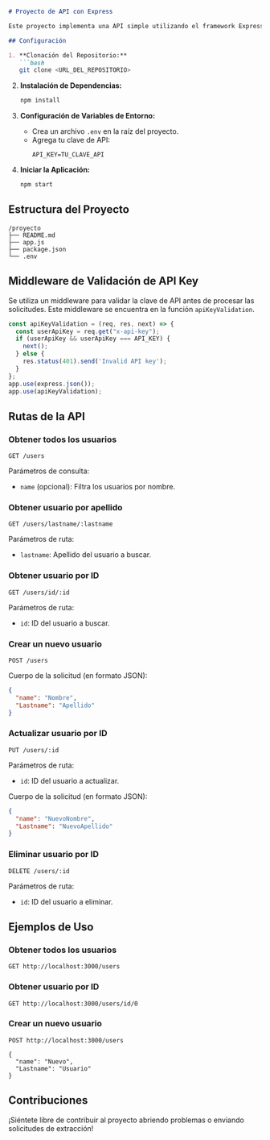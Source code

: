 ```markdown
# Proyecto de API con Express

Este proyecto implementa una API simple utilizando el framework Express en Node.js. La API gestiona usuarios y proporciona operaciones CRUD (Crear, Leer, Actualizar, Eliminar).

## Configuración

1. **Clonación del Repositorio:**
   ```bash
   git clone <URL_DEL_REPOSITORIO>
   ```

2. **Instalación de Dependencias:**
   ```bash
   npm install
   ```

3. **Configuración de Variables de Entorno:**
   - Crea un archivo `.env` en la raíz del proyecto.
   - Agrega tu clave de API:
     ```plaintext
     API_KEY=TU_CLAVE_API
     ```

4. **Iniciar la Aplicación:**
   ```bash
   npm start
   ```

## Estructura del Proyecto

```plaintext
/proyecto
├── README.md
├── app.js
├── package.json
└── .env
```

## Middleware de Validación de API Key

Se utiliza un middleware para validar la clave de API antes de procesar las solicitudes. Este middleware se encuentra en la función `apiKeyValidation`.

```javascript
const apiKeyValidation = (req, res, next) => {
  const userApiKey = req.get("x-api-key");
  if (userApiKey && userApiKey === API_KEY) {
    next();
  } else {
    res.status(401).send('Invalid API key');
  }
};
app.use(express.json());
app.use(apiKeyValidation);
```

## Rutas de la API

### Obtener todos los usuarios

```http
GET /users
```

Parámetros de consulta:
- `name` (opcional): Filtra los usuarios por nombre.

### Obtener usuario por apellido

```http
GET /users/lastname/:lastname
```

Parámetros de ruta:
- `lastname`: Apellido del usuario a buscar.

### Obtener usuario por ID

```http
GET /users/id/:id
```

Parámetros de ruta:
- `id`: ID del usuario a buscar.

### Crear un nuevo usuario

```http
POST /users
```

Cuerpo de la solicitud (en formato JSON):
```json
{
  "name": "Nombre",
  "Lastname": "Apellido"
}
```

### Actualizar usuario por ID

```http
PUT /users/:id
```

Parámetros de ruta:
- `id`: ID del usuario a actualizar.

Cuerpo de la solicitud (en formato JSON):
```json
{
  "name": "NuevoNombre",
  "Lastname": "NuevoApellido"
}
```

### Eliminar usuario por ID

```http
DELETE /users/:id
```

Parámetros de ruta:
- `id`: ID del usuario a eliminar.

## Ejemplos de Uso

### Obtener todos los usuarios

```http
GET http://localhost:3000/users
```

### Obtener usuario por ID

```http
GET http://localhost:3000/users/id/0
```

### Crear un nuevo usuario

```http
POST http://localhost:3000/users

{
  "name": "Nuevo",
  "Lastname": "Usuario"
}
```

## Contribuciones

¡Siéntete libre de contribuir al proyecto abriendo problemas o enviando solicitudes de extracción!

